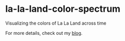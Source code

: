 # la-la-land-color-spectrum
Visualizing the colors of La La Land across time

For more details, check out my [blog](https://datameetsmedia.com).